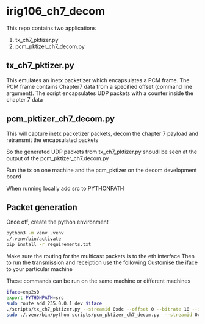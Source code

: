 # irig106_ch7_decom

This repo contains two applications

1. tx_ch7_pktizer.py
2. pcm_pktizer_ch7_decom.py

## tx_ch7_pktizer.py

This emulates an inetx packetizer which encapsulates a PCM frame. The PCM frame contains
Chapter7 data from a specified offset (command line argument).
The script encapsulates UDP packets with a counter inside the chapter 7 data

## pcm_pktizer_ch7_decom.py

This will capture inetx packetizer packets, decom the chapter 7 payload and retransmit the encapsulated
packets

So the generated UDP packets from tx_ch7_pktizer.py shoudl be seen at the output of the pcm_pktizer_ch7.decom.py

Run the tx on one machine and the pcm_pktizer on the decom development board

When running locally add src to PYTHONPATH

## Packet generation

Once off, create the python environment
```bash
python3 -m venv .venv
./.venv/bin/activate
pip install -r requirements.txt
```

Make sure the routing for the multicast packets is to the eth interface
Then to run the transmission and receiption use the following
Customise the iface to your particular machine

These commands can be run on the same machine or different machines


```bash
iface=enp2s0
export PYTHONPATH=src
sudo route add 235.0.0.1 dev $iface
./scripts/tx_ch7_pktizer.py --streamid 0xdc --offset 0 --bitrate 10 --interface $iface
sudo ./.venv/bin/python scripts/pcm_pktizer_ch7_decom.py  --streamid 0xdc --interface $iface
```
